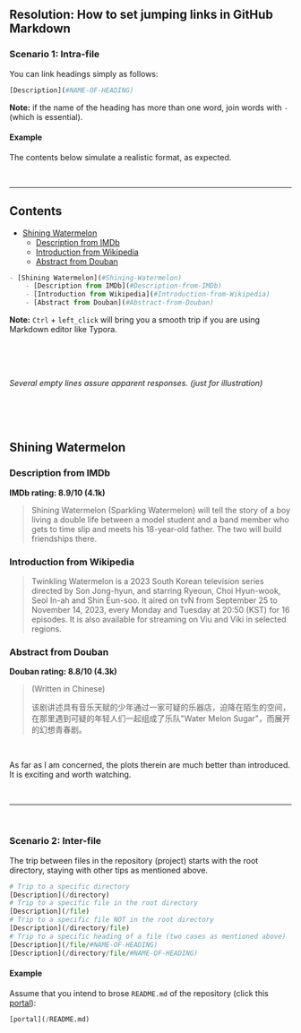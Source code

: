 ## Resolution: How to set jumping links in GitHub Markdown

### Scenario 1: Intra-file

You can link headings simply as follows:

```python
[Description](#NAME-OF-HEADING)
```

**Note:** if the name of the heading has more than one word, join words with `-` (which is essential).

#### Example

The contents below simulate a realistic format, as expected.

<br>

---

## Contents

- [Shining Watermelon](#Shining-Watermelon)
  - [Description from IMDb](#Description-from-IMDb)
  - [Introduction from Wikipedia](#Introduction-from-Wikipedia)
  - [Abstract from Douban](#Abstract-from-Douban)

```python
- [Shining Watermelon](#Shining-Watermelon)
    - [Description from IMDb](#Description-from-IMDb)
    - [Introduction from Wikipedia](#Introduction-from-Wikipedia)
    - [Abstract from Douban](#Abstract-from-Douban)
```

**Note:** `Ctrl` + `left_click` will bring you a smooth trip if you are using Markdown editor like Typora.

<br>

<br>

<br>

*Several empty lines assure apparent responses. (just for illustration)*

<br>

<br>

<br>

## Shining Watermelon

### Description from IMDb

**IMDb rating: 8.9/10 (4.1k)**

> Shining Watermelon (Sparkling Watermelon) will tell the story of a boy living a double life between a model student and a band member who gets to time slip and meets his 18-year-old father. The two will build friendships there.

### Introduction from Wikipedia

> Twinkling Watermelon is a 2023 South Korean television series directed by Son Jong-hyun, and starring Ryeoun, Choi Hyun-wook, Seol In-ah and Shin Eun-soo. It aired on tvN from September 25 to November 14, 2023, every Monday and Tuesday at 20:50 (KST) for 16 episodes. It is also available for streaming on Viu and Viki in selected regions.

### Abstract from Douban

**Douban rating: 8.8/10 (4.3k)**

>  (Written in Chinese)
>
> 该剧讲述具有音乐天赋的少年通过一家可疑的乐器店，迫降在陌生的空间，在那里遇到可疑的年轻人们一起组成了乐队"Water Melon Sugar"，而展开的幻想青春剧。

<br>

As far as I am concerned, the plots therein are much better than introduced. It is exciting and worth watching.

<br>

---

<br>

### Scenario 2: Inter-file

The trip between files in the repository (project) starts with the root directory, staying with other tips as mentioned above.

```python
# Trip to a specific directory
[Description](/directory)
# Trip to a specific file in the root directory
[Description](/file)
# Trip to a specific file NOT in the root directory
[Description](/directory/file)
# Trip to a specific heading of a file (two cases as mentioned above)
[Description](/file/#NAME-OF-HEADING)
[Description](/directory/file/#NAME-OF-HEADING)
```

#### Example

Assume that you intend to brose `README.md` of the repository (click this [portal](/README.md)):

```python
[portal](/README.md)
```

